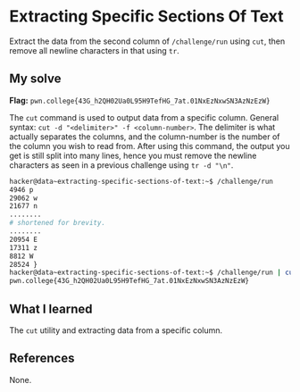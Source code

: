 # Extracting Specific Sections Of Text
Extract the data from the second column of `/challenge/run` using `cut`, then remove all newline characters in that using `tr`.

## My solve
**Flag:** `pwn.college{43G_h2QH02Ua0L95H9TefHG_7at.01NxEzNxwSN3AzNzEzW}`

The `cut` command is used to output data from a specific column.
General syntax:
`cut -d "<delimiter>" -f <column-number>`.
The delimiter is what actually separates the columns, and the column-number is the number of the column you wish to read from.
After using this command, the output you get is still split into many lines, hence you must remove the newline characters as seen in a previous challenge using `tr -d "\n"`.

```bash
hacker@data~extracting-specific-sections-of-text:~$ /challenge/run 
4946 p
29062 w
21677 n
........
# shortened for brevity.
........
20954 E
17311 z
8812 W
28524 }
hacker@data~extracting-specific-sections-of-text:~$ /challenge/run | cut -d " " -f 2 | tr -d "\n"
pwn.college{43G_h2QH02Ua0L95H9TefHG_7at.01NxEzNxwSN3AzNzEzW}
```

## What I learned
The `cut` utility and extracting data from a specific column.

## References 
None.